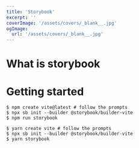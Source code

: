 ```yaml
---
title: 'Storybook'
excerpt: ''
coverImage: '/assets/covers/_blank__.jpg'
ogImage:
  url: '/assets/covers/_blank__.jpg'
---
```




# What is storybook


# Getting started
```shell
$ npm create vite@latest # follow the prompts
$ npx sb init --builder @storybook/builder-vite
$ npm run storybook
```

```shell
$ yarn create vite # follow the prompts
$ npx sb init --builder @storybook/builder-vite
$ yarn storybook
```



